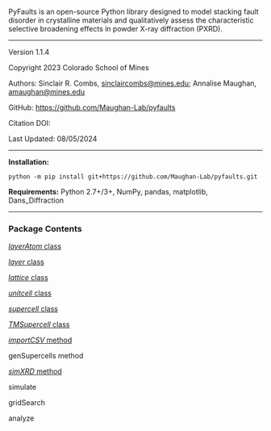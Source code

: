 PyFaults is an open-source Python library designed to model stacking fault disorder in crystalline materials and qualitatively assess the characteristic selective broadening effects in powder X-ray diffraction (PXRD).

---
Version 1.1.4

Copyright 2023 Colorado School of Mines

Authors: Sinclair R. Combs, <sinclaircombs@mines.edu>; Annalise Maughan, <amaughan@mines.edu>

GitHub: <https://github.com/Maughan-Lab/pyfaults>

Citation DOI:

Last Updated: 08/05/2024

---
**Installation:**
```
python -m pip install git+https://github.com/Maughan-Lab/pyfaults.git
```

**Requirements:** Python 2.7+/3+, NumPy, pandas, matplotlib, Dans_Diffraction

---
### Package Contents

[*layerAtom* class](layerAtom.md)

[*layer* class](layer.md)

[*lattice* class](lattice.md)

[*unitcell* class](unitcell.md)

[*supercell* class](supercell.md)

[*TMSupercell* class](TMSupercell.md)

[*importCSV* method](importCSV.md)

genSupercells method

[*simXRD* method](simXRD.md)

simulate

gridSearch

analyze
